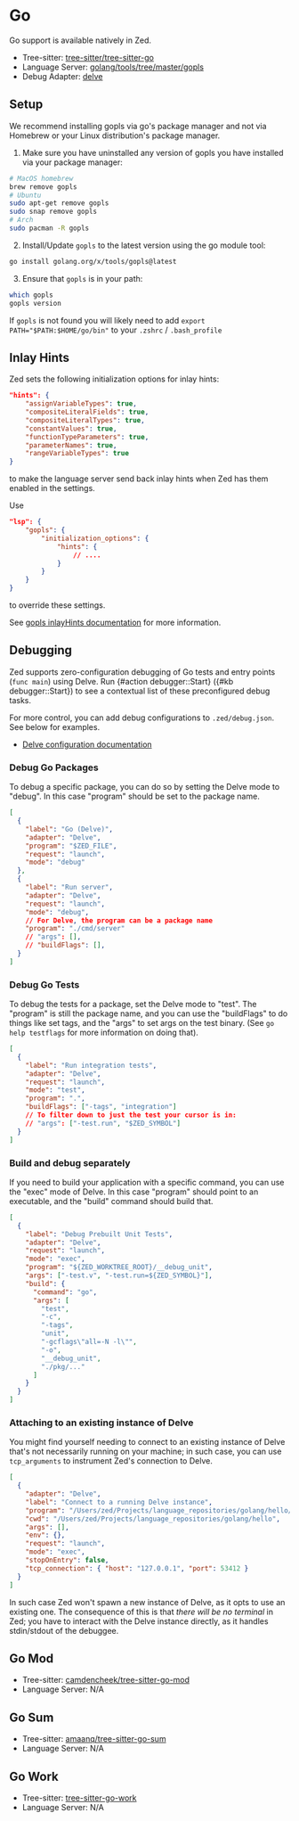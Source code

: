 # Go

Go support is available natively in Zed.

- Tree-sitter: [tree-sitter/tree-sitter-go](https://github.com/tree-sitter/tree-sitter-go)
- Language Server: [golang/tools/tree/master/gopls](https://github.com/golang/tools/tree/master/gopls)
- Debug Adapter: [delve](https://github.com/go-delve/delve)

## Setup

We recommend installing gopls via go's package manager and not via Homebrew or your Linux distribution's package manager.

1. Make sure you have uninstalled any version of gopls you have installed via your package manager:

```sh
# MacOS homebrew
brew remove gopls
# Ubuntu
sudo apt-get remove gopls
sudo snap remove gopls
# Arch
sudo pacman -R gopls
```

2. Install/Update `gopls` to the latest version using the go module tool:

```sh
go install golang.org/x/tools/gopls@latest
```

3. Ensure that `gopls` is in your path:

```sh
which gopls
gopls version
```

If `gopls` is not found you will likely need to add `export PATH="$PATH:$HOME/go/bin"` to your `.zshrc` / `.bash_profile`

## Inlay Hints

Zed sets the following initialization options for inlay hints:

```json [settings]
"hints": {
    "assignVariableTypes": true,
    "compositeLiteralFields": true,
    "compositeLiteralTypes": true,
    "constantValues": true,
    "functionTypeParameters": true,
    "parameterNames": true,
    "rangeVariableTypes": true
}
```

to make the language server send back inlay hints when Zed has them enabled in the settings.

Use

```json [settings]
"lsp": {
    "gopls": {
        "initialization_options": {
            "hints": {
                // ....
            }
        }
    }
}
```

to override these settings.

See [gopls inlayHints documentation](https://github.com/golang/tools/blob/master/gopls/doc/inlayHints.md) for more information.

## Debugging

Zed supports zero-configuration debugging of Go tests and entry points (`func main`) using Delve. Run {#action debugger::Start} ({#kb debugger::Start}) to see a contextual list of these preconfigured debug tasks.

For more control, you can add debug configurations to `.zed/debug.json`. See below for examples.

- [Delve configuration documentation](https://github.com/go-delve/delve/blob/master/Documentation/api/dap/README.md#launch-and-attach-configurations)

### Debug Go Packages

To debug a specific package, you can do so by setting the Delve mode to "debug". In this case "program" should be set to the package name.

```json [debug]
[
  {
    "label": "Go (Delve)",
    "adapter": "Delve",
    "program": "$ZED_FILE",
    "request": "launch",
    "mode": "debug"
  },
  {
    "label": "Run server",
    "adapter": "Delve",
    "request": "launch",
    "mode": "debug",
    // For Delve, the program can be a package name
    "program": "./cmd/server"
    // "args": [],
    // "buildFlags": [],
  }
]
```

### Debug Go Tests

To debug the tests for a package, set the Delve mode to "test".
The "program" is still the package name, and you can use the "buildFlags" to do things like set tags, and the "args" to set args on the test binary. (See `go help testflags` for more information on doing that).

```json [debug]
[
  {
    "label": "Run integration tests",
    "adapter": "Delve",
    "request": "launch",
    "mode": "test",
    "program": ".",
    "buildFlags": ["-tags", "integration"]
    // To filter down to just the test your cursor is in:
    // "args": ["-test.run", "$ZED_SYMBOL"]
  }
]
```

### Build and debug separately

If you need to build your application with a specific command, you can use the "exec" mode of Delve. In this case "program" should point to an executable,
and the "build" command should build that.

```json [debug]
[
  {
    "label": "Debug Prebuilt Unit Tests",
    "adapter": "Delve",
    "request": "launch",
    "mode": "exec",
    "program": "${ZED_WORKTREE_ROOT}/__debug_unit",
    "args": ["-test.v", "-test.run=${ZED_SYMBOL}"],
    "build": {
      "command": "go",
      "args": [
        "test",
        "-c",
        "-tags",
        "unit",
        "-gcflags\"all=-N -l\"",
        "-o",
        "__debug_unit",
        "./pkg/..."
      ]
    }
  }
]
```

### Attaching to an existing instance of Delve

You might find yourself needing to connect to an existing instance of Delve that's not necessarily running on your machine; in such case, you can use `tcp_arguments` to instrument Zed's connection to Delve.

```json [debug]
[
  {
    "adapter": "Delve",
    "label": "Connect to a running Delve instance",
    "program": "/Users/zed/Projects/language_repositories/golang/hello/hello",
    "cwd": "/Users/zed/Projects/language_repositories/golang/hello",
    "args": [],
    "env": {},
    "request": "launch",
    "mode": "exec",
    "stopOnEntry": false,
    "tcp_connection": { "host": "127.0.0.1", "port": 53412 }
  }
]
```

In such case Zed won't spawn a new instance of Delve, as it opts to use an existing one. The consequence of this is that _there will be no terminal_ in Zed; you have to interact with the Delve instance directly, as it handles stdin/stdout of the debuggee.

## Go Mod

- Tree-sitter: [camdencheek/tree-sitter-go-mod](https://github.com/camdencheek/tree-sitter-go-mod)
- Language Server: N/A

## Go Sum

- Tree-sitter: [amaanq/tree-sitter-go-sum](https://github.com/amaanq/tree-sitter-go-sum)
- Language Server: N/A

## Go Work

- Tree-sitter:
  [tree-sitter-go-work](https://github.com/d1y/tree-sitter-go-work)
- Language Server: N/A
